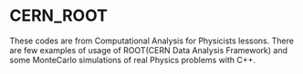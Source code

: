 # CERN_ROOT

These codes are from Computational Analysis for Physicists lessons.
There are few examples of usage of ROOT(CERN Data Analysis Framework) and some MonteCarlo simulations of real Physics problems with C++.
